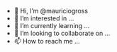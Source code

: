 - 👋 Hi, I’m @mauriciogross
- 👀 I’m interested in ...
- 🌱 I’m currently learning ...
- 💞️ I’m looking to collaborate on ...
- 📫 How to reach me ...

<!---
mauriciogross/mauriciogross is a ✨ special ✨ repository because its `README.md` (this file) appears on your GitHub profile.
You can click the Preview link to take a look at your changes.
--->
